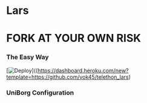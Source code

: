 
# Lars
# FORK AT YOUR OWN RISK


### The Easy Way
[![Deploy](https://www.herokucdn.com/deploy/button.svg)]((https://dashboard.heroku.com/new?template=https://github.com/vok45/telethon_lars)


### UniBorg Configuration

